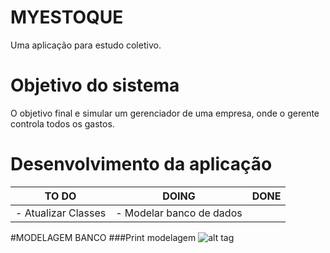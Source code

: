 # MYESTOQUE

Uma aplicação para estudo coletivo. 

# Objetivo do sistema

O objetivo final e simular um gerenciador de uma empresa, onde o gerente controla todos os gastos.

# Desenvolvimento da aplicação

TO DO                       | DOING                    | DONE
----------------------------| -------------------------| ------
- Atualizar Classes         | - Modelar banco de dados |


#MODELAGEM BANCO
###Print modelagem
![alt tag]()